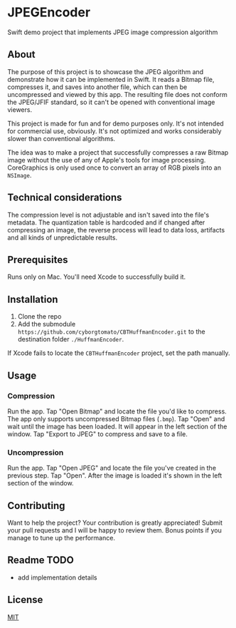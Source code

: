 # JPEGEncoder
Swift demo project that implements JPEG image compression algorithm

## About
The purpose of this project is to showcase the JPEG algorithm and demonstrate how it can be implemented in Swift. It reads a Bitmap file, compresses it, and saves into another file, which can then be uncompressed and viewed by this app. The resulting file does not conform the JPEG/JFIF standard, so it can't be opened with conventional image viewers.

This project is made for fun and for demo purposes only. It's not intended for commercial use, obviously. It's not optimized and works considerably slower than conventional algorithms.

The idea was to make a project that successfully compresses a raw Bitmap image without the use of any of Apple's tools for image processing. CoreGraphics is only used once to convert an array of RGB pixels into an `NSImage`.

## Technical considerations
The compression level is not adjustable and isn't saved into the file's metadata. The quantization table is hardcoded and if changed after compressing an image, the reverse process will lead to data loss, artifacts and all kinds of unpredictable results.

## Prerequisites
Runs only on Mac. You'll need Xcode to successfully build it.

## Installation
1. Clone the repo
1. Add the submodule `https://github.com/cyborgtomato/CBTHuffmanEncoder.git` to the destination folder `./HuffmanEncoder`. 

If Xcode fails to locate the `CBTHuffmanEncoder` project, set the path manually.

## Usage
### Compression
Run the app. Tap "Open Bitmap" and locate the file you'd like to compress. The app only supports uncompressed Bitmap files (`.bmp`). Tap "Open" and wait until the image has been loaded. It will appear in the left section of the window. Tap "Export to JPEG" to compress and save to a file.
### Uncompression
Run the app. Tap "Open JPEG" and locate the file you've created in the previous step. Tap "Open". After the image is loaded it's shown in the left section of the window.

## Contributing
Want to help the project? Your contribution is greatly appreciated! Submit your pull requests and I will be happy to review them. Bonus points if you manage to tune up the performance.

## Readme TODO
* add implementation details

## License
[MIT](https://github.com/sergeysmagleev/JPEGEncoder/blob/master/LICENSE)
